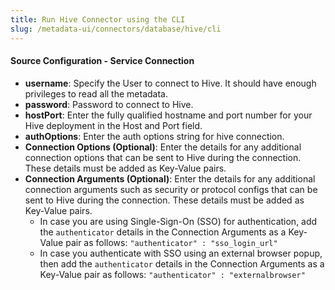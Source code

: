 ```yaml
---
title: Run Hive Connector using the CLI
slug: /metadata-ui/connectors/database/hive/cli
---
```


<ConnectorIntro connector="Hive" goal="CLI" hasProfiler="true" hasDBT="true" />

<Requirements />

<MetadataIngestionServiceDev service="database" connector="Hive" goal="CLI"/>

<h4>Source Configuration - Service Connection</h4>

- **username**: Specify the User to connect to Hive. It should have enough privileges to read all the metadata.
- **password**: Password to connect to Hive.
- **hostPort**: Enter the fully qualified hostname and port number for your Hive deployment in the Host and Port field.
- **authOptions**: Enter the auth options string for hive connection.
- **Connection Options (Optional)**: Enter the details for any additional connection options that can be sent to Hive during the connection. These details must be added as Key-Value pairs.
- **Connection Arguments (Optional)**: Enter the details for any additional connection arguments such as security or protocol configs that can be sent to Hive during the connection. These details must be added as Key-Value pairs. 
  - In case you are using Single-Sign-On (SSO) for authentication, add the `authenticator` details in the Connection Arguments as a Key-Value pair as follows: `"authenticator" : "sso_login_url"`
  - In case you authenticate with SSO using an external browser popup, then add the `authenticator` details in the Connection Arguments as a Key-Value pair as follows: `"authenticator" : "externalbrowser"`

<MetadataIngestionConfig service="database" connector="Hive" goal="CLI" hasProfiler="true" hasDBT="true"/>
